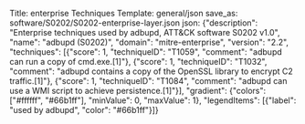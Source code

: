 Title: enterprise Techniques
Template: general/json
save_as: software/S0202/S0202-enterprise-layer.json
json: {"description": "Enterprise techniques used by adbupd, ATT&CK software S0202 v1.0", "name": "adbupd (S0202)", "domain": "mitre-enterprise", "version": "2.2", "techniques": [{"score": 1, "techniqueID": "T1059", "comment": "adbupd can run a copy of cmd.exe.[1]"}, {"score": 1, "techniqueID": "T1032", "comment": "adbupd contains a copy of the OpenSSL library to encrypt C2 traffic.[1]"}, {"score": 1, "techniqueID": "T1084", "comment": "adbupd can use a WMI script to achieve persistence.[1]"}], "gradient": {"colors": ["#ffffff", "#66b1ff"], "minValue": 0, "maxValue": 1}, "legendItems": [{"label": "used by adbupd", "color": "#66b1ff"}]}